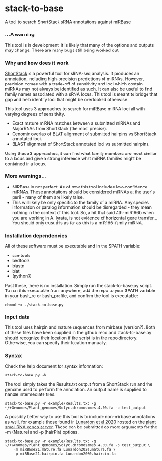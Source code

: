 # stack-to-base
 A tool to search ShortStack sRNA annotations against miRBase
 
### ...A warning
This tool is in development, it is likely that many of the options and outputs may change. There are many bugs still being worked out.

### Why and how does it work
[ShortStack](https://github.com/MikeAxtell/ShortStack) is a powerful tool for sRNA-seq analysis. It produces an annotation, including high-precision predictions of miRNAs. However, precision comes with a trade-off of sensitivity and loci which contain miRNAs may not always be identified as such. It can also be useful to find family names associated with a sRNA locus. This tool is meant to bridge that gap and help identify loci that might be overlooked otherwise.

This tool uses 3 approaches to search for miRBase miRNA loci all with varying degrees of sensitivity.  
* Exact mature miRNA matches between a submitted miRNAs and MajorRNAs from ShortStack (the most precise).  
* Genomic overlap of BLAT alignment of submitted hairpins vs ShortStack annotated loci.   
* BLAST alignment of ShortStack annotated loci vs submitted hairpins.  

Using these 3 approaches, it can find what family members are most similar to a locus and give a strong inference what miRNA families might be contained in a locus.  

### More warnings...
* MiRBase is not perfect. As of now this tool includes low-confidence miRNAs. These annotations should be considered miRNAs at the user's peril - many of them are likely false.  
* This will likely be only specific to the family of a miRNA. Any species information or paralog information should be disregarded - they mean nothing in the context of this tool. So, a hit that said Ath-miR166b when you are working in A. lyrata, is not evidence of horizontal gene transfer... You should only trust this as far as this is a miR166-family miRNA.  

### Installation dependencies
All of these software must be executable and in the $PATH variable:
* samtools  
* bedtools  
* blastn  
* blat  
* (python3)  

Past these, there is no installation. Simply run the stack-to-base.py script. To run this executable from anywhere, add the repo to your $PATH variable in your bash_rc or bash_profile, and confirm the tool is executable:

    chmod +x ./stack-to.base.py


### Input data

This tool uses hairpin and mature sequences from mirbase (version?). Both of these files have been supplied in the github repo and stack-to-base.py should recognize their location if the script is in the repo directory. Otherwise, you can specify their location manually.


### Syntax

Check the help document for syntax information: 

    stack-to-base.py -h
    
The tool simply takes the Results.txt output from a ShortStack run and the genome used to perform the annotation. An output name is supplied to handle intermediate files. 

    stack-to-base.py -r example/Results.txt -g ~/+Genomes/Plant_genomes/Solyc.chromosomes.4.00.fa -o test_output
    
A possibly better way to use this tool is to include non-mirbase annotations as well, for example those found in [Lunardon et al 2020](http://dx.doi.org/10.1101/gr.256750.119) hosted on the [plant small RNA genes server](https://plantsmallrnagenes.science.psu.edu/index.php). These can be submitted as more arguments for the -m (Mature) and -p (hairPin) options.

    stack-to-base.py -r example/Results.txt -g ~/+Genomes/Plant_genomes/Solyc.chromosomes.4.00.fa -o test_output \
        -m miRBase21.mature.fa Lunardon2020.mature.fa \
        -p miRBase21.hairpin.fa Lunardon2020.hairpin.fa









